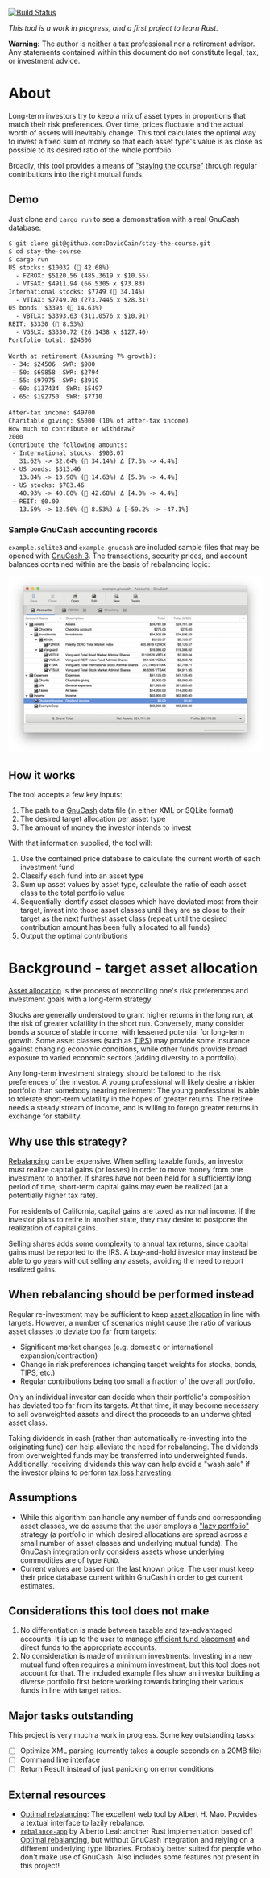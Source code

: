 [![Build Status](https://api.travis-ci.com/DavidCain/stay-the-course.svg?branch=master)](https://travis-ci.com/DavidCain/stay-the-course/)


_This tool is a work in progress, and a first project to learn Rust._

**Warning:** The author is neither a tax professional nor a retirement advisor.
Any statements contained within this document do not constitute legal, tax, or
investment advice.


# About
Long-term investors try to keep a mix of asset types in proportions that match
their risk preferences. Over time, prices fluctuate and the actual worth of
assets will inevitably change. This tool calculates the optimal way to invest a
fixed sum of money so that each asset type's value is as close as possible to
its desired ratio of the whole portfolio.

Broadly, this tool provides a means of ["staying the course"][stay_the_course]
through regular contributions into the right mutual funds.

## Demo
Just clone and `cargo run` to see a demonstration with a real GnuCash database:

```
$ git clone git@github.com:DavidCain/stay-the-course.git
$ cd stay-the-course
$ cargo run
US stocks: $10032 (🎯 42.68%)
  - FZROX: $5120.56 (485.3619 x $10.55)
  - VTSAX: $4911.94 (66.5305 x $73.83)
International stocks: $7749 (🎯 34.14%)
  - VTIAX: $7749.70 (273.7445 x $28.31)
US bonds: $3393 (🎯 14.63%)
  - VBTLX: $3393.63 (311.0576 x $10.91)
REIT: $3330 (🎯 8.53%)
  - VGSLX: $3330.72 (26.1438 x $127.40)
Portfolio total: $24506

Worth at retirement (Assuming 7% growth):
 - 34: $24506  SWR: $980
 - 50: $69858  SWR: $2794
 - 55: $97975  SWR: $3919
 - 60: $137434  SWR: $5497
 - 65: $192750  SWR: $7710

After-tax income: $49700
Charitable giving: $5000 (10% of after-tax income)
How much to contribute or withdraw?
2000
Contribute the following amounts:
 - International stocks: $903.07
   31.62% -> 32.64% (🎯 34.14%) Δ [7.3% -> 4.4%]
 - US bonds: $313.46
   13.84% -> 13.98% (🎯 14.63%) Δ [5.3% -> 4.4%]
 - US stocks: $783.46
   40.93% -> 40.80% (🎯 42.68%) Δ [4.0% -> 4.4%]
 - REIT: $0.00
   13.59% -> 12.56% (🎯 8.53%) Δ [-59.2% -> -47.1%]
```

### Sample GnuCash accounting records

`example.sqlite3` and `example.gnucash` are included sample files that may be
opened with [GnuCash 3][gnucash]. The transactions, security prices, and
account balances contained within are the basis of rebalancing logic:

![GnuCash user interface for included sample files][img-gnucash-interface]

## How it works
The tool accepts a few key inputs:

1. The path to a [GnuCash][gnucash] data file (in either XML or SQLite format)
2. The desired target allocation per asset type
3. The amount of money the investor intends to invest

With that information supplied, the tool will:

1. Use the contained price database to calculate the current worth of each investment fund
2. Classify each fund into an asset type
3. Sum up asset values by asset type, calculate the ratio of each asset class
   to the total portfolio value
4. Sequentially identify asset classes which have deviated most from their
   target, invest into those asset classes until they are as close to their
   target as the next furthest asset class (repeat until the desired
   contribution amount has been fully allocated to all funds)
5. Output the optimal contributions


# Background - target asset allocation
[Asset allocation][asset_allocation] is the process of reconciling one's risk
preferences and investment goals with a long-term strategy.

Stocks are generally understood to grant higher returns in the long run, at the
risk of greater volatility in the short run. Conversely, many consider bonds a
source of stable income, with lessened potential for long-term growth. Some
asset classes (such as [TIPS][TIPS]) may provide some insurance against changing
economic conditions, while other funds provide broad exposure to varied
economic sectors (adding diversity to a portfolio).

Any long-term investment strategy should be tailored to the risk preferences
of the investor. A young professional will likely desire a riskier portfolio
than somebody nearing retirement: The young professional is able to tolerate
short-term volatility in the hopes of greater returns. The retiree needs a
steady stream of income, and is willing to forego greater returns in exchange
for stability.

## Why use this strategy?
[Rebalancing][rebalancing] can be expensive. When selling taxable funds, an
investor must realize capital gains (or losses) in order to move money from one
investment to another. If shares have not been held for a sufficiently long
period of time, short-term capital gains may even be realized (at a potentially
higher tax rate).

For residents of California, capital gains are taxed as normal income. If the
investor plans to retire in another state, they may desire to postpone the
realization of capital gains.

Selling shares adds some complexity to annual tax returns, since capital gains
must be reported to the IRS. A buy-and-hold investor may instead be able to go
years without selling any assets, avoiding the need to report realized gains.


## When rebalancing should be performed instead
Regular re-investment may be sufficient to keep [asset allocation][asset_allocation]
in line with targets. However, a number of scenarios might cause the ratio of
various asset classes to deviate too far from targets:

- Significant market changes (e.g. domestic or international expansion/contraction)
- Change in risk preferences (changing target weights for stocks, bonds, TIPS, etc.)
- Regular contributions being too small a fraction of the overall portfolio.

Only an individual investor can decide when their portfolio's composition has
deviated too far from its targets. At that time, it may become necessary to sell
overweighted assets and direct the proceeds to an underweighted asset class.

Taking dividends in cash (rather than automatically re-investing into the
originating fund) can help alleviate the need for rebalancing. The dividends
from overweighted funds may be transferred into underweighted funds.
Additionally, receiving dividends this way can help avoid a "wash sale" if the
investor plains to perform [tax loss harvesting][tax_loss_harvesting].


## Assumptions
- While this algorithm can handle any number of funds and corresponding asset classes,
  we do assume that the user employs a ["lazy portfolio"][lazy_portfolio]
  strategy (a portfolio in which desired allocations are spread across a small
  number of asset classes and underlying mutual funds). The GnuCash integration
  only considers assets whose underlying commodities are of type `FUND`.
- Current values are based on the last known price. The user must keep their
  price database current within GnuCash in order to get current estimates.

## Considerations this tool does not make
1. No differentiation is made between taxable and tax-advantaged accounts. It is up
   to the user to manage [efficient fund placement][tax_efficient_placement] and direct
   funds to the appropriate accounts.
2. No consideration is made of minimum investments: Investing in a new mutual fund often
   requires a minimum investment, but this tool does not account for that. The included
   example files show an investor building a diverse portfolio first before
   working towards bringing their various funds in line with target ratios.

## Major tasks outstanding
This project is very much a work in progress. Some key outstanding tasks:

- [ ] Optimize XML parsing (currently takes a couple seconds on a 20MB file)
- [ ] Command line interface
- [ ] Return Result instead of just panicking on error conditions

## External resources
- [Optimal rebalancing][optimal_rebalancing]: The excellent web tool by Albert
  H. Mao. Provides a textual interface to lazily rebalance.
- [`rebalance-app`][rebalance-app] by Alberto Leal: another Rust implementation
  based off [Optimal rebalancing][optimal_rebalancing], but without GnuCash
  integration and relying on a different underlying type libraries. Probably better
  suited for people who don't make use of GnuCash. Also includes some features not
  present in this project!



[gnucash]: https://www.gnucash.org/
[optimal_rebalancing]: http://optimalrebalancing.tk
[rebalance-app]: https://github.com/dashed/rebalance-app

[TIPS]: https://en.wikipedia.org/wiki/United_States_Treasury_security#TIPS

[asset_allocation]: https://www.bogleheads.org/wiki/Asset_allocation
[rebalancing]: https://www.bogleheads.org/wiki/Rebalancing
[stay_the_course]: https://www.bogleheads.org/blog/bogleheads-principles-stay-the-course/
[lazy_portfolio]: https://www.bogleheads.org/wiki/Lazy_portfolios#Three_fund_lazy_portfolios
[tax_loss_harvesting]: https://www.bogleheads.org/wiki/Tax_loss_harvesting
[tax_efficient_placement]: https://www.bogleheads.org/wiki/Tax-efficient_fund_placement


[img-gnucash-interface]: https://github.com/DavidCain/stay-the-course/blob/master/images/gnucash_interface.png
